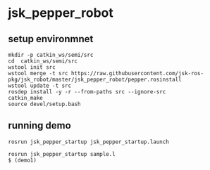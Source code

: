 jsk_pepper_robot
================

setup environmnet
-----------------
```
mkdir -p catkin_ws/semi/src
cd  catkin_ws/semi/src
wstool init src
wstool merge -t src https://raw.githubusercontent.com/jsk-ros-pkg/jsk_robot/master/jsk_pepper_robot/pepper.rosinstall
wstool update -t src
rosdep install -y -r --from-paths src --ignore-src
catkin_make
source devel/setup.bash
```

running demo
------------
```
rosrun jsk_pepper_startup jsk_pepper_startup.launch
```
```
rosrun jsk_pepper_startup sample.l
$ (demo1)
```
